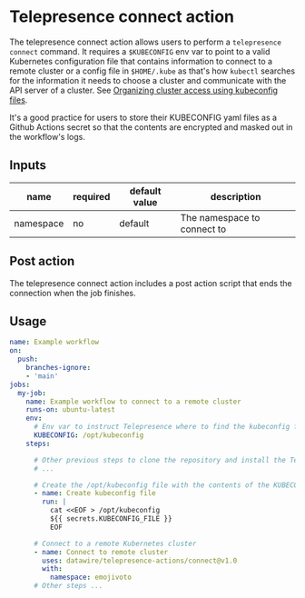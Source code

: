 # Telepresence connect action

The telepresence connect action allows users to perform a `telepresence connect` command. It requires a `$KUBECONFIG` env var to point to a valid Kubernetes configuration file that contains information to connect to a remote cluster or a config file in `$HOME/.kube` as that's how `kubectl` searches for the information it needs to choose a cluster and communicate with the API server of a cluster. See [Organizing cluster access using kubeconfig files](https://kubernetes.io/docs/concepts/configuration/organize-cluster-access-kubeconfig/).

It's a good practice for users to store their KUBECONFIG yaml files as a Github Actions secret so that the contents are encrypted and masked out in the workflow's logs.

## Inputs

| name | required | default value | description
| ----- | -------- | ----- | ------ |
| namespace |  no  | default | The namespace to connect to |

## Post action

The telepresence connect action includes a post action script that ends the connection when the job finishes.

## Usage

```yaml
name: Example workflow
on:
  push:
    branches-ignore:
    - 'main'
jobs:
  my-job:
    name: Example workflow to connect to a remote cluster
    runs-on: ubuntu-latest
    env:
      # Env var to instruct Telepresence where to find the kubeconfig file
      KUBECONFIG: /opt/kubeconfig
    steps:

      # Other previous steps to clone the repository and install the Telepresence binary...
      # ...

      # Create the /opt/kubeconfig file with the contents of the KUBECONFIG_FILE secret.
      - name: Create kubeconfig file 
        run: |
          cat <<EOF > /opt/kubeconfig
          ${{ secrets.KUBECONFIG_FILE }}
          EOF

      # Connect to a remote Kubernetes cluster
      - name: Connect to remote cluster
        uses: datawire/telepresence-actions/connect@v1.0
        with:
          namespace: emojivoto
      # Other steps ...
```

